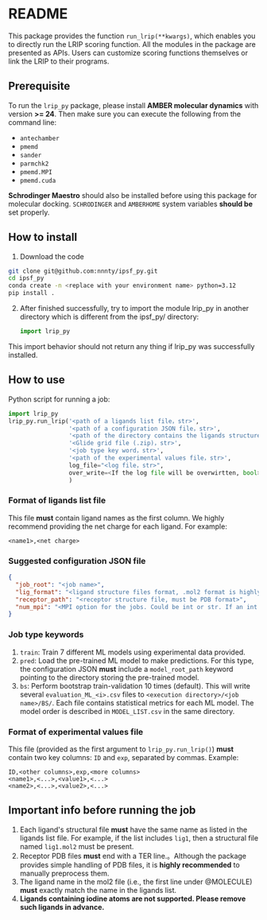 # README

This package provides the function `run_lrip(**kwargs)`, which enables you to directly run the LRIP scoring function. All the modules in the package are presented as APIs. Users can customize scoring functions themselves or link the LRIP to their programs.

## Prerequisite

To run the `lrip_py` package, please install **AMBER molecular dynamics** with version **>= 24**. Then make sure you can execute the following from the command line:

- `antechamber`
- `pmemd`
- `sander`
- `parmchk2`
- `pmemd.MPI`
- `pmemd.cuda`

**Schrodinger Maestro** should also be installed before using this package for molecular docking. `SCHRODINGER` and `AMBERHOME` system variables **should be** set properly.

## How to install

1. Download the code
```bash
git clone git@github.com:nnnty/ipsf_py.git
cd ipsf_py
conda create -n <replace with your environment name> python=3.12
pip install .
```

2. After finished successfully, try to import the module lrip_py in another directory which is different from the ipsf_py/ directory:
    ```python
    import lrip_py
    ```
  This import behavior should not return any thing if lrip_py was successfully installed.

## How to use

Python script for running a job:
```python
import lrip_py
lrip_py.run_lrip('<path of a ligands list file，str>',
                 '<path of a configuration JSON file，str>',
                 '<path of the directory contains the ligands structure file，str>',
                 '<Glide grid file (.zip)，str>',
                 '<job type key word，str>',
                 '<path of the experimental values file，str>',
                 log_file="<log file，str>",
                 over_write=<If the log file will be overwirtten, bool>,
                 )
```

### Format of ligands list file

This file **must** contain ligand names as the first column. We highly recommend providing the net charge for each ligand. For example:
```
<name1>,<net charge>
```

### Suggested configuration JSON file
```json
{
  "job_root": "<job name>",
  "lig_format": "<ligand structure files format, .mol2 format is highly recommended>",
  "receptor_path": "<receptor structure file, must be PDB format>",
  "num_mpi": "<MPI option for the jobs. Could be int or str. If an int is given, the MD will be run through pmemd.MPI. If a cuda str is given, the MD will be performed by pmemd.cuda.>"
}
```

### Job type keywords

1. `train`: Train 7 different ML models using experimental data provided.
2. `pred`: Load the pre-trained ML model to make predictions. For this type, the configuration JSON **must** include a `model_root_path` keyword pointing to the directory storing the pre-trained model.
3. `bs`: Perform bootstrap train-validation 10 times (default). This will write several `evaluation_ML_<i>.csv` files to `<execution directory>/<job name>/BS/`. Each file contains statistical metrics for each ML model. The model order is described in `MODEL_LIST.csv` in the same directory.

### Format of experimental values file

This file (provided as the first argument to `lrip_py.run_lrip()`) **must** contain two key columns: `ID` and `exp`, separated by commas. Example:
```
ID,<other columns>,exp,<more columns>
<name1>,<...>,<value1>,<...>
<name2>,<...>,<value2>,<...>
```

## Important info before running the job

1. Each ligand's structural file **must** have the same name as listed in the ligands list file. For example, if the list includes `lig1`, then a structural file named `lig1.mol2` must be present.
2. Receptor PDB files **must** end with a TER line.。Although the package provides simple handling of PDB files, it is **highly recommended** to manually preprocess them.
3. The ligand name in the mol2 file (i.e., the first line under @<TRIPOS>MOLECULE) **must** exactly match the name in the ligands list.
4. **Ligands containing iodine atoms are not supported. Please remove such ligands in advance.**
